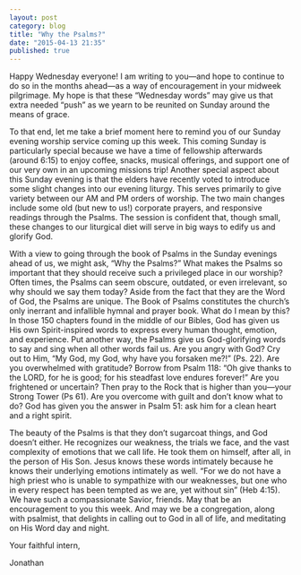 ```yaml
---
layout: post
category: blog
title: "Why the Psalms?"
date: "2015-04-13 21:35"
published: true
---
```


Happy Wednesday everyone!  I am writing to you—and hope to continue to do so in the months ahead—as a way of encouragement in your midweek pilgrimage.  My hope is that these “Wednesday words” may give us that extra needed “push” as we yearn to be reunited on Sunday around the means of grace.

 To that end, let me take a brief moment here to remind you of our Sunday evening worship service coming up this week.  This coming Sunday is particularly special because we have a time of fellowship afterwards (around 6:15) to enjoy coffee, snacks, musical offerings, and support one of our very own in an upcoming missions trip!  Another special aspect about this Sunday evening is that the elders have recently voted to introduce some slight changes into our evening liturgy.  This serves primarily to give variety between our AM and PM orders of worship.  The two main changes include some old (but new to us!) corporate prayers, and responsive readings through the Psalms.  The session is confident that, though small, these changes to our liturgical diet will serve in big ways to edify us and glorify God.

With a view to going through the book of Psalms in the Sunday evenings ahead of us, we might ask, “Why the Psalms?”  What makes the Psalms so important that they should receive such a privileged place in our worship?  Often times, the Psalms can seem obscure, outdated, or even irrelevant, so why should we say them today?  Aside from the fact that they are the Word of God, the Psalms are unique.  The Book of Psalms constitutes the church’s only inerrant and infallible hymnal and prayer book.  What do I mean by this?  In those 150 chapters found in the middle of our Bibles, God has given us His own Spirit-inspired words to express every human thought, emotion, and experience.  Put another way, the Psalms give us God-glorifying words to say and sing when all other words fail us.  Are you angry with God?  Cry out to Him, “My God, my God, why have you forsaken me?!” (Ps. 22).  Are you overwhelmed with gratitude?  Borrow from Psalm 118: “Oh give thanks to the LORD, for he is good; for his steadfast love endures forever!”  Are you frightened or uncertain? Then pray to the Rock that is higher than you—your Strong Tower (Ps 61).  Are you overcome with guilt and don’t know what to do?  God has given you the answer in Psalm 51: ask him for a clean heart and a right spirit.

The beauty of the Psalms is that they don’t sugarcoat things, and God doesn’t either.  He recognizes our weakness, the trials we face, and the vast complexity of emotions that we call life.  He took them on himself, after all, in the person of His Son.  Jesus knows these words intimately because he knows their underlying emotions intimately as well.  “For we do not have a high priest who is unable to sympathize with our weaknesses, but one who in every respect has been tempted as we are, yet without sin” (Heb 4:15). We have such a compassionate Savior, friends.  May that be an encouragement to you this week.  And may we be a congregation, along with psalmist, that delights in calling out to God in all of life, and meditating on His Word day and night.



Your faithful intern,

Jonathan
